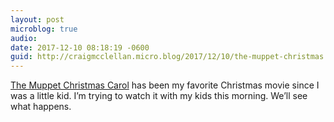 ```yaml
---
layout: post
microblog: true
audio: 
date: 2017-12-10 08:18:19 -0600
guid: http://craigmcclellan.micro.blog/2017/12/10/the-muppet-christmas.html
---
```

[The Muppet Christmas Carol](https://youtu.be/dhpu2tq9GG4) has been my favorite Christmas movie since I was a little kid. I’m trying to watch it with my kids this morning. We’ll see what happens.
